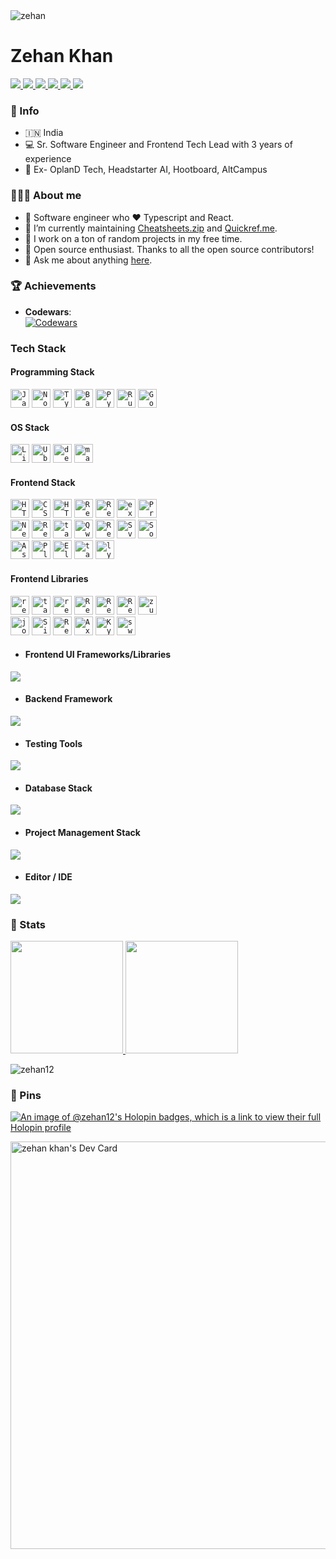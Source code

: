   <img src="https://komarev.com/ghpvc/?username=zehan12&label=Profile%20views&color=0e75b6&style=flat" alt="zehan" />  




# Zehan Khan

<p align="left">
  <a href="https://zehankhan.vercel.app/">
    <img src="https://img.shields.io/badge/website-303030&logo=Web" />
  </a>
  <a href="https://www.linkedin.com/in/zehan-khan-6001a4144/">
    <img src="https://img.shields.io/badge/LinkedIn-%230077B5.svg?style=flat&logo=LinkedIn&logoColor=white" />
  </a>
  <a href="mailto:zehan9211@gmail.com">
    <img src="https://img.shields.io/badge/Gmail-c14438?style=flat-square&logo=Gmail&logoColor=white" />
  </a>
  <a href="https://x.com/zehan9211">
    <img src="https://img.shields.io/badge/Twitter-%231DA1F2.svg?logo=X&logoColor=white" />
  </a>
  <a href="https://medium.com/@zehan9211">
    <img src="https://img.shields.io/badge/Medium-%23000000.svg?logo=medium&logoColor=white" />
  </a>
  <a href="https://github.com/zehan12?tab=followers">
    <img src="https://img.shields.io/github/followers/zehan12?label=Follow&style=social" />
  </a>
</p>

### 💁 Info
- 🇮🇳 India
- 💻 Sr. Software Engineer and Frontend Tech Lead with 3 years of experience
- 🏢 Ex- OplanD Tech, Headstarter AI, Hootboard, AltCampus

### 🤷🏻‍♂️ About me

* 🎨 Software engineer who ❤️ Typescript and React.
* 💼 I’m currently maintaining [Cheatsheets.zip](https://cheatsheets.zip/) and [Quickref.me](https://quickref.me/).
* 🚀 I work on a ton of random projects in my free time.
* 🎁 Open source enthusiast. Thanks to all the open source contributors!
* 💬 Ask me about anything [here](https://github.com/zehan12/zehan12/issues).




### 🏆 Achievements  

- **Codewars**:  
  [![Codewars](https://www.codewars.com/users/ZEHAN/badges/large)](https://www.codewars.com/users/ZEHAN)  



<!-- ### Connect with me: <img src="https://media.giphy.com/media/LnQjpWaON8nhr21vNW/giphy.gif" height="32">

[<img align="left" alt="Sabesan" height="22px" src="./SocialLogo/Web.png" />][website]
[<img align="left" alt="Sabesan | LinkedIn" height="22px" src="./SocialLogo/LinkedIn.png" />][linkedin]
[<img align="left" alt="Sabesan | Medium" height="22px" src="./SocialLogo/Medium.png" />][medium]
[<img align="left" alt="Sabesan | Stackoverflow" height="22px" src="./SocialLogo/StackOverflow.png" />][stackoverflow]
[<img align="left" alt="Sabesan | Dev" height="22px" src="./SocialLogo/Dev.png" />][dev]
[<img align="left" alt="Sabesan | Quora" height="22px" src="./SocialLogo/Quora.png" />][quora]
[<img align="left" alt="Sabesan | Whatsapp" height="22px" src="./SocialLogo/WhatsApp.png" />][whatsapp]
[<img align="left" alt="Sabesan | Telegram" height="22px" src="./SocialLogo/Telegram.png" />][telegram]
[<img align="left" alt="Sabesan | Twitter" height="22px" src="./SocialLogo/Twitter.png" />][twitter]
[<img align="left" alt="Sabesan | Skype" height="22px" src="./SocialLogo/Skype.png" />][skype]
[<img align="left" alt="Sabesan | Facebook" height="22px" src="./SocialLogo/Facebook.png" />][facebook]
[<img align="left" alt="Sabesan | Messenger" height="22px" src="./SocialLogo/Messenger.png" />][messenger]
[<img align="left" alt="Sabesan | Instagram" height="22px" src="./SocialLogo/Instagram.png" />][instagram]
[<img align="left" alt="Sabesan | Flipboard" height="22px" src="./SocialLogo/Flipboard.png" />][flipboard]

<br /> -->
### Tech Stack
 
####  Programming Stack

<p align="left">
    <code><img height="30" src="https://skillicons.dev/icons?i=js" title="JavaScript" /></code>
    <code><img height="30" src="https://skillicons.dev/icons?i=nodejs" title="Node.js" /></code>
    <code><img height="30" src="https://skillicons.dev/icons?i=typescript" title="TypeScript" /></code>
    <code><img height="30" src="https://skillicons.dev/icons?i=bash" title="Bash" /></code>
    <code><img height="30" src="https://skillicons.dev/icons?i=python" title="Python" /></code>
    <code><img height="30" src="https://skillicons.dev/icons?i=ruby" title="Ruby" /></code>
    <code><img height="30" src="https://skillicons.dev/icons?i=golang" title="Golang" /></code>
</p>

#### OS Stack
<p align="left" class="icons">
  <code><img src="https://skills.syvixor.com/api/icons?i=linux" alt="Linux" title="Linux" height="30"/></code>
  <code><img src="https://www.vectorlogo.zone/logos/ubuntu/ubuntu-icon.svg" alt="Ubuntu" title="Ubuntu"  height="30"/></code>
  <code><img src="https://skillicons.dev/icons?i=debian" alt="debain" title="Debain" height="30"/></code>
  <code><img src="https://skills.syvixor.com/api/icons?i=macos" alt="macos" title="MacOS" height="30"/></code>
</p>

#### Frontend Stack

<p align="left">
    <code><img src="https://skillicons.dev/icons?i=html" alt="HTML" title="HTML"  height="30"/></code>
    <code><img src="https://skills.syvixor.com/api/icons?i=css" alt="CSS" title="CSS"  height="30"/></code>
    <code><img src="https://skillicons.dev/icons?i=htmx" alt="HTMX" title="HTMX"  height="30"/></code>
    <code><img src="https://skillicons.dev/icons?i=react" alt="React" title="React"  height="30"/></code>
    <code><img src="https://skills.syvixor.com/api/icons?i=reactnative" alt="ReactNative" title="React Native"  height="30"/></code>
    <code><img src="https://skills.syvixor.com/api/icons?i=expo" alt="expo" title="Expo"  height="30"/></code>
    <code><img src="https://skills.syvixor.com/api/icons?i=preact" alt="Preact" title="Preact"  height="30"/></code>
    <br />
    <code><img src="https://skillicons.dev/icons?i=nextjs" alt="Next.js" title="Next.js"  height="30"/></code>
    <code><img src="https://skills.syvixor.com/api/icons?i=reactrouter" alt="React Router v7" title="React Router v7"  height="30"/></code>
    <code><img src="https://skills.syvixor.com/api/icons?i=tanstack" alt="tanstack" title="Tanstack Start"  height="30"/></code>
    <code><img src="https://skills.syvixor.com/api/icons?i=qwik" alt="Qwik" title="Qwik"  height="30"/></code>
    <code><img src="https://skillicons.dev/icons?i=remix" alt="Remix" title="Remix v2"  height="30"/></code>
    <code><img src="https://skillicons.dev/icons?i=svelte" alt="Svelte" title="Svelte"  height="30"/></code>
    <code><img src="https://skillicons.dev/icons?i=solidjs" alt="SolidJS" title="SolidJS"  height="30"/></code>
    <br />
    <code><img src="https://skillicons.dev/icons?i=astro" alt="Astro" title="Astro"  height="30"/></code>
    <code><img src="https://avatars.githubusercontent.com/u/96090470?s=48&v=4" alt="Plasmo" title="Plasmo"  height="30"/></code>
    <code><img src="https://skills.syvixor.com/api/icons?i=electron" alt="Electron" title="electron"  height="30"/></code>
    <code><img src="https://skills.syvixor.com/api/icons?i=tauri" alt="tauri" title="tauri"  height="30"/></code>
    <code><img src="https://skills.syvixor.com/api/icons?i=lynxjs" alt="lynxjs" title="lynxjs"  height="30"/></code>
</p>

#### Frontend Libraries

<p align="left">
    <code><img src="https://skills.syvixor.com/api/icons?i=reactrouter" alt="reactrouter" title="React Router"  height="30"/></code>
    <code><img src="https://skills.syvixor.com/api/icons?i=tanstack" alt="tanstack" title="Tanstack Router"  height="30"/></code>
    <code><img src="https://reactnavigation.org/img/spiro.svg" alt="react navigation" title="React Navigation"  height="30"/></code>
    <code><img src="https://skillicons.dev/icons?i=redux" alt="Redux" title="Redux"  height="30"/></code>
    <code><img src="https://redux-toolkit.js.org/img/favicon/favicon.ico" alt="Redux Toolkit" title="Redux Toolkit"  height="30"/></code>
    <code><img src="https://devsdata.com/wp-content/uploads/2020/08/redux-saga-logo.webp" alt="Redux-Saga" title="Redux-Saga"  height="30"/></code>
    <code><img src="https://skills.syvixor.com/api/icons?i=zustand" alt="zustand" title="zustand"  height="30"/></code>
    <br />
    <code><img src="https://skills.syvixor.com/api/icons?i=jotai" alt="jotai" title="jotai"  height="30"/></code>
    <code><img src="https://skills.syvixor.com/api/icons?i=preact" alt="Signals" title="Signals"  height="30"/></code>
    <code><img src="https://miro.medium.com/v2/resize:fit:1400/format:webp/1*elhu-42TzQEdsFjKDbQhhA.png" alt="React Query" title="React Query"  height="30"/></code>
    <code><img src="https://skills.syvixor.com/api/icons?i=axios" alt="Axios" title="Axios"  height="30"/></code>
    <code><img src="https://raw.githubusercontent.com/sindresorhus/ky/d7320b9485fdc0a1d4fa3d0cb3c2d144275b81b5/media/logo.svg" alt="Ky" title="Ky"  height="30"/></code>
    <code><img src="https://skills.syvixor.com/api/icons?i=swr" alt="swr" title="swr"  height="30"/></code>
    
</p>

- #### Frontend UI Frameworks/Libraries

<p align="left">
  <a href="https://skillicons.dev">
    <img src="https://skillicons.dev/icons?i=tailwind,bootstrap,materialui,styledcomponents" />
    <a>
</p>

- #### Backend Framework

<p align="left">
  <a href="https://skillicons.dev">
    <img src="https://skillicons.dev/icons?i=express,flask,django,rails,nestjs,spring" />
    <a>
</p>

- #### Testing Tools

<p align="left">
  <a href="https://skillicons.dev">
    <img src="https://skillicons.dev/icons?i=jest,cypress,vitest" />
    <a>
</p>
<!-- - Rxjs
- Firebase
- Mocha
- Chai
- Jest
- React Testing Library -->

- #### Database Stack

<p align="left">
  <a href="https://skillicons.dev">
    <img src="https://skillicons.dev/icons?i=mongo,postgres,mysql,redis" />
    <a>
</p>

- #### Project Management Stack

<p align="left">
  <a href="https://skillicons.dev">
    <img src="https://skillicons.dev/icons?i=git,github,gitlab" />
    <a>
</p>

- #### Editor / IDE

<p align="left">
  <a href="https://skillicons.dev">
    <img src="https://skillicons.dev/icons?i=vscode,idea" />
    <a>
</p>

### 🏅 Stats

<a href="https://github.com/zehan12">
  <img height="180em" src="https://github-readme-stats.vercel.app/api?username=zehan12&theme=light&show_icons=true" />
  <img height="180em" src="https://github-readme-stats.vercel.app/api/top-langs/?username=zehan12&theme=transparent&bg_color=white&layout=compact" />
</a>
<p><img align="center" src="https://github-readme-streak-stats.herokuapp.com/?user=zehan12&" alt="zehan12" /></p>



### 📌 Pins

[![An image of @zehan12's Holopin badges, which is a link to view their full Holopin profile](https://holopin.me/zehan12)](https://holopin.io/@zehan12)

<a href="https://app.daily.dev/darksiderise"><img src="https://api.daily.dev/devcards/v2/XUfnCkNjJcK9eXPg7me0D.png?type=wide&r=3oj" width="652" alt="zehan khan's Dev Card"/></a>
